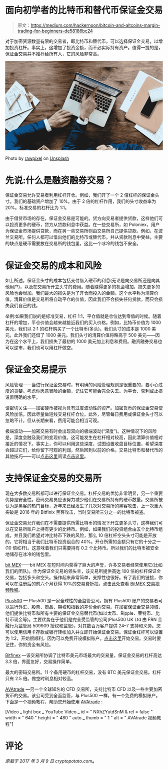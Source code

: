 # 面向初学者的比特币和替代币保证金交易

> 原文：<https://medium.com/hackernoon/bitcoin-and-altcoins-margin-trading-for-beginners-de58186bc24>

对于加密资源数量有限的交易者，即比特币和替代币，可以选择保证金交易，以增加投资杠杆。事实上，这增加了投资金额，而不必实际持有资产。值得一提的是，保证金交易并不推荐给所有人，它的风险非常高。

![](img/5761ab1ff76608067d72d50021660c95.png)

Photo by [rawpixel](https://unsplash.com/@rawpixel?utm_source=medium&utm_medium=referral) on [Unsplash](https://unsplash.com?utm_source=medium&utm_medium=referral)

# 先说:什么是融资融券交易？

保证金交易允许交易者利用杠杆开仓。例如，我们开了一个 2 倍杠杆的保证金头寸。我们的基础资产增加了 10%。由于 2 倍的杠杆作用，我们的头寸收益率为 20%。标准交易的杠杆比为 1:1。

由于借贷市场的存在，保证金交易是可能的。贷方向交易者提供贷款，这样他们可以投资更多的硬币，贷方从贷款利息中获益。在一些交易所，如 Poloniex，用户为保证金市场提供贷款，而在另一些交易所则由交易所自己提供贷款。例如，在波兰交易所，任何人都可以借出他们的比特币或替代币，并从贷款利息中受益。主要的缺点是硬币需要放在交易所的钱包里，这比一个冰冷的钱包不安全。

# 保证金交易的成本和风险

如上所述，保证金头寸的成本包括支付借入硬币的利息(无论是向交易所还是向其他用户)，以及在交易所开立头寸的费用。随着赚得更多的机会增加，损失更多的风险也会增加。我们最大的损失是为了开仓而投入的金额。这个水平称为清算价值。清算价值是交易所将自动平仓的价值，因此我们不会损失任何贷款，而只会损失我们自己的钱。

举例:如果我们说的是标准交易，杠杆 1:1，平仓值就是仓位达到零值的时候。随着杠杆的增加，平仓价值会越来越接近我们的买入价格。例如，比特币价值为 1000 美元，我们以 2:1 的杠杆购买了一个比特币(多头)。我们头寸的成本是 1000 美元，此外我们还借了 1000 美元。我们头寸的清算价值将略高于 500 美元——因为在这个水平上，我们损失了最初的 1000 美元加上利息和费用。融资融券交易也可以逆市，我们也可以用杠杆做空。

# 保证金交易提示

风险管理——当进行保证金交易时，有明确的风险管理规则是很重要的，要小心过度的贪婪。考虑你愿意冒险的金额，记住它可能会完全失去。为平仓、获利或止损设置明确的水平。

请密切关注——加密硬币被视为具有过度波动性的资产。加密货币的保证金交易使风险加倍。因此尽量做短线交易杠杆仓位。此外，尽管每日费用或保证金头寸可以忽略不计，但从长期来看，费用可能会相当可观。

极端波动——加密交易有时会出现双向的极端波动(“深度”)。这种情况下的风险是，深度会触及我们的变现价值。这可能发生在杠杆相对较高，因此清算价值相对接近的情况下。事实上，你可以利用这些深度，试图设置收盘目标位置，希望深度会超过它们，给你留下可观的利润，然后回到以前的价格。交易比特币和替代币的其他技巧——可以[点击这里](https://cryptopotato.com/8-must-read-tips-trading-bitcoin-altcoins/)阅读[点击这里](https://cryptopotato.com/7-crypto-trading-tips-common-mistakes/)。

# 支持保证金交易的交易所

现在大多数交易所都可以进行保证金交易。杠杆交易的优势非常明显，另一个重要优势是安全性。密码交易员应该努力减少他们在交易所持有的硬币数量。交易所被认为是黑客的热门目标，近年来已经发生了几次对交易所的黑客攻击，上一次重大突破是 2016 年的 Bitfinix 黑客攻击，当时交易所三分之一的比特币被盗。

保证金交易允许我们在不需要提供所需比特币的情况下开立更多头寸，这样我们可以在交易所账户上持有更少的比特币。例如，如果我们的投资组合由五个比特币组成，并且我们希望对冲比特币下跌的风险，那么 10 倍杠杆空头头寸可能是开放的，它将相当于我们比特币投资组合的 40%。开仓所需的金额只有它的十分之一(10 倍杠杆)。这意味着我们只需要持有 0.2 个比特币。所以我们的比特币被安全地储存在冰冷的钱包里。

[bit MEX](https://cryptopotato.com/pl/bitmex1)——bit MEX 在短时间内获得了巨大的声誉，许多交易者经常使用它(比如我们的团队)。作为保证金交易的领头羊，该交易所提供高达 100 倍的杠杆保证金交易，包括多头和空头。操作起来非常简单，支撑性也很好。有了我们的链接，你可以在注册后的前六个月获得 10%的交易费折扣。点击此处查看 [BitMEX 交易视频教程](https://cryptopotato.com/bitmex-exchange-trade-video-tutorial/)。

[Plus500](https://cryptopotato.com/pl/plus500) — Plus500 是一家全球性的全监管公司。拥有 Plus500 账户的交易者可以进行外汇、股票、商品、期权和指数的差价合约交易。在加密保证金交易领域，他们提供比特币和所有主要的保证金交易替代币(如以太币、Ripple、莱特币、比特币现金等)。主要优势在于他们是完全受监管的公司(Plus500 UK Ltd 由 FRN 金融行为监管局 509909 授权和监管)，对其数百万客户提供 24–7 支持和义务。您可以使用信用卡存款或银行转帐加入并立即开始保证金交易。保证金杠杆可以设置为 1:2，开始很顺利，因为可以免费开设模拟账户。[点击这里](https://cryptopotato.com/pl/plus500)开始交易。交易时要记住，你的资金有风险。

[Bitfinex](https://cryptopotato.com/pl/bitfinex) —该交易所协调了比特币美元市场最大的交易量，保证金交易的杠杆高达 3.3 倍，界面友好，交易操作简单。

最大的密码交易所。11 个备用硬币的杠杆交易，没有 BTC 美元保证金交易。杠杆只有 2.5 倍。做空时利息相对较高。

[AVAtrade](https://cryptopotato.com/pl/avatrade) —另一个全球知名的 CFD 交易所，支持比特币 CFD 以及一些主要加密货币的交易。该公司受到全面监管，与 Plus500 一样，有一个免费的模拟账户。下面是一个视频教程，帮助您开始使用 [AVAtrade](https://cryptopotato.com/pl/avatrade) :

[Video _ light box _ YouTube Video _ id = " NXhZYutdSnM & rel = false " width = " 640 " height = " 480 " auto _ thumb = " 1 " alt = " AVAtrade 视频教程"]

# 评论

*原载于 2017 年 3 月 9 日 cryptopotato.com*[](https://cryptopotato.com/bitcoin-altcoins-margin-trading-beginners/)**。**